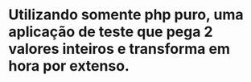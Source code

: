 # Utilizando somente php puro, uma aplicação de teste que pega 2 valores inteiros e transforma em hora por extenso.
